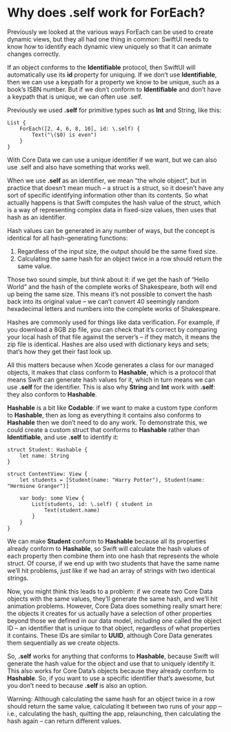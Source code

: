 # Why does \.self work for ForEach?

Previously we looked at the various ways ForEach can be used to create dynamic views, but they all had one thing in common: SwiftUI needs to know how to identify each dynamic view uniquely so that it can animate changes correctly.

If an object conforms to the **Identifiable** protocol, then SwiftUI will automatically use its **id** property for uniquing. If we don’t use **Identifiable**, then we can use a keypath for a property we know to be unique, such as a book’s ISBN number. But if we don’t conform to **Identifiable** and don’t have a keypath that is unique, we can often use \.self.

Previously we used **\.self** for primitive types such as **Int** and String, like this:
```
List {
    ForEach([2, 4, 6, 8, 10], id: \.self) {
        Text("\($0) is even")
    }
}
```
With Core Data we can use a unique identifier if we want, but we can also use \.self and also have something that works well.

When we use **\.self** as an identifier, we mean “the whole object”, but in practice that doesn’t mean much – a struct is a struct, so it doesn’t have any sort of specific identifying information other than its contents. So what actually happens is that Swift computes the hash value of the struct, which is a way of representing complex data in fixed-size values, then uses that hash as an identifier.

Hash values can be generated in any number of ways, but the concept is identical for all hash-generating functions:

1. Regardless of the input size, the output should be the same fixed size.
2. Calculating the same hash for an object twice in a row should return the same value.

Those two sound simple, but think about it: if we get the hash of “Hello World” and the hash of the complete works of Shakespeare, both will end up being the same size. This means it’s not possible to convert the hash back into its original value – we can’t convert 40 seemingly random hexadecimal letters and numbers into the complete works of Shakespeare.

Hashes are commonly used for things like data verification. For example, if you download a 8GB zip file, you can check that it’s correct by comparing your local hash of that file against the server’s – if they match, it means the zip file is identical. Hashes are also used with dictionary keys and sets; that’s how they get their fast look up.

All this matters because when Xcode generates a class for our managed objects, it makes that class conform to **Hashable**, which is a protocol that means Swift can generate hash values for it, which in turn means we can use **\.self** for the identifier. This is also why **String** and **Int** work with **\.self**: they also conform to **Hashable**.

**Hashable** is a bit like **Codable**: if we want to make a custom type conform to **Hashable**, then as long as everything it contains also conforms to **Hashable** then we don’t need to do any work. To demonstrate this, we could create a custom struct that conforms to **Hashable** rather than **Identifiable**, and use **\.self** to identify it:
```
struct Student: Hashable {
    let name: String
}

struct ContentView: View {
    let students = [Student(name: "Harry Potter"), Student(name: "Hermione Granger")]

    var body: some View {
        List(students, id: \.self) { student in
            Text(student.name)
        }
    }
}
```
We can make **Student** conform to **Hashable** because all its properties already conform to **Hashable**, so Swift will calculate the hash values of each property then combine them into one hash that represents the whole struct. Of course, if we end up with two students that have the same name we’ll hit problems, just like if we had an array of strings with two identical strings.

Now, you might think this leads to a problem: if we create two Core Data objects with the same values, they’ll generate the same hash, and we’ll hit animation problems. However, Core Data does something really smart here: the objects it creates for us actually have a selection of other properties beyond those we defined in our data model, including one called the object ID – an identifier that is unique to that object, regardless of what properties it contains. These IDs are similar to **UUID**, although Core Data generates them sequentially as we create objects.

So, **\.self** works for anything that conforms to **Hashable**, because Swift will generate the hash value for the object and use that to uniquely identify it. This also works for Core Data’s objects because they already conform to **Hashable**. So, if you want to use a specific identifier that’s awesome, but you don’t need to because **\.self** is also an option.

Warning: Although calculating the same hash for an object twice in a row should return the same value, calculating it between two runs of your app – i.e., calculating the hash, quitting the app, relaunching, then calculating the hash again – can return different values.